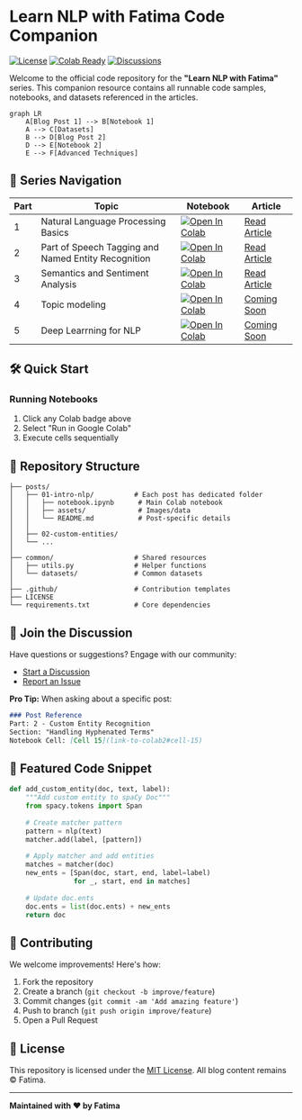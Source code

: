 # Learn NLP with Fatima Code Companion


[![License](https://img.shields.io/badge/License-MIT-blue.svg)](LICENSE)
[![Colab Ready](https://colab.research.google.com/assets/colab-badge.svg)](https://colab.research.google.com/github/yourusername/repo-name)
[![Discussions](https://img.shields.io/badge/GitHub-Discussions-blue)](https://github.com/yourusername/repo-name/discussions)

Welcome to the official code repository for the **"Learn NLP with Fatima"** series. This companion resource contains all runnable code samples, notebooks, and datasets referenced in the articles.

```mermaid
graph LR
    A[Blog Post 1] --> B[Notebook 1]
    A --> C[Datasets]
    B --> D[Blog Post 2]
    D --> E[Notebook 2]
    E --> F[Advanced Techniques]
```

## 🚀 Series Navigation

| Part | Topic | Notebook | Article | 
|------|-------|----------|---------|
| 1 | Natural Language Processing Basics | [![Open In Colab](https://colab.research.google.com/assets/colab-badge.svg)](https://colab.research.google.com/drive/1XQfSxXrfOoTmM5TyIJPAtT8A5U0CvXNB?usp=sharing) | [Read Article](https://mahia.hashnode.dev/natural-language-processing-basics) |
| 2 | Part of Speech Tagging and Named Entity Recognition | [![Open In Colab](https://colab.research.google.com/assets/colab-badge.svg)](https://colab.research.google.com/drive/1RaymFgcTJFIu0sSKX0uXCs6saDdRULy5) | [Read Article](https://mahia.hashnode.dev/nlp-part-of-speech-tagging-and-named-entity-recognition) |
| 3 | Semantics and Sentiment Analysis | [![Open In Colab](https://colab.research.google.com/assets/colab-badge.svg)](https://colab.research.google.com/drive/1eFF5qcGfVelbP6ePTv3I6v_AhelsMvSZ) | [Read Article](https://mahia.hashnode.dev/nlp-part-of-speech-tagging-and-named-entity-recognition) |
| 4 | Topic modeling | [![Open In Colab](https://colab.research.google.com/assets/colab-badge.svg)]() | [Coming Soon]() |
| 5 | Deep Learrning for NLP | [![Open In Colab](https://colab.research.google.com/assets/colab-badge.svg)]() | [Coming Soon]() |

## 🛠️ Quick Start

### Running Notebooks
1. Click any Colab badge above
2. Select "Run in Google Colab"
3. Execute cells sequentially


## 📂 Repository Structure
```
├── posts/
│   ├── 01-intro-nlp/          # Each post has dedicated folder
│   │   ├── notebook.ipynb      # Main Colab notebook
│   │   ├── assets/             # Images/data
│   │   └── README.md           # Post-specific details
│   │
│   ├── 02-custom-entities/
│   └── ...
│
├── common/                    # Shared resources
│   ├── utils.py               # Helper functions
│   └── datasets/              # Common datasets
│
├── .github/                   # Contribution templates
├── LICENSE
└── requirements.txt           # Core dependencies
```

## 💬 Join the Discussion
Have questions or suggestions? Engage with our community:
- [Start a Discussion](https://github.com/fatimajannet/NLP-with-Fatima/discussions/new?category=blog)
- [Report an Issue](https://github.com/fatimajannet/NLP-with-Fatima/issues/new/choose)

**Pro Tip:** When asking about a specific post:
```markdown
### Post Reference
Part: 2 - Custom Entity Recognition  
Section: "Handling Hyphenated Terms"  
Notebook Cell: [Cell 15](link-to-colab2#cell-15)
```

## 🌟 Featured Code Snippet
```python
def add_custom_entity(doc, text, label):
    """Add custom entity to spaCy Doc"""
    from spacy.tokens import Span
    
    # Create matcher pattern
    pattern = nlp(text)
    matcher.add(label, [pattern])
    
    # Apply matcher and add entities
    matches = matcher(doc)
    new_ents = [Span(doc, start, end, label=label) 
                for _, start, end in matches]
    
    # Update doc.ents
    doc.ents = list(doc.ents) + new_ents
    return doc
```

## 🤝 Contributing
We welcome improvements! Here's how:
1. Fork the repository
2. Create a branch (`git checkout -b improve/feature`)
3. Commit changes (`git commit -am 'Add amazing feature'`)
4. Push to branch (`git push origin improve/feature`)
5. Open a Pull Request

## 📜 License
This repository is licensed under the [MIT License](LICENSE). All blog content remains © Fatima.

---

**Maintained with ❤️ by Fatima**  

